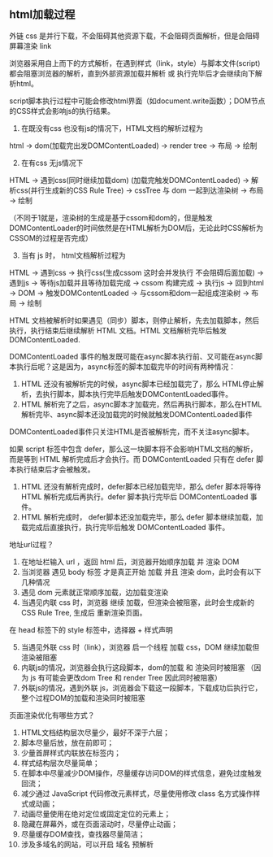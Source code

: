 ## html加载过程

外链 css 是并行下载，不会阻碍其他资源下载，不会阻碍页面解析，但是会阻碍屏幕渲染 link

浏览器采用自上而下的方式解析，在遇到样式（link，style）与脚本文件(script)都会阻塞浏览器的解析，直到外部资源加载并解析 或 执行完毕后才会继续向下解析html。

script脚本执行过程中可能会修改html界面（如document.write函数）；DOM节点的CSS样式会影响js的执行结果。

1. 在既没有css 也没有js的情况下，HTML文档的解析过程为

html -> dom(加载完出发DOMContentLoaded) -> render tree -> 布局 -> 绘制

2. 在有css 无js情况下

HTML -> 遇到css(同时继续加载dom) (加载完触发DOMContentLoaded) -> 解析css(并行生成新的CSS Rule Tree) -> cssTree 与 dom 一起到达渲染树 -> 布局 -> 绘制

（不同于1就是，渲染树的生成是基于cssom和dom的，但是触发DOMContentLoader的时间依然是在HTML解析为DOM后，无论此时CSS解析为CSSOM的过程是否完成）

3. 当有 js 时， html文档解析过程为

HTML -> 遇到css -> 执行css(生成cssom 这时会并发执行 不会阻碍后面加载) -> 遇到js -> 等待js加载并且等待加载完成 -> cssom 构建完成 -> 执行js -> 回到html -> DOM -> 触发DOMContentLoaded -> 与cssom和dom一起组成渲染树 -> 布局 -> 绘制

HTML 文档被解析时如果遇见（同步）脚本，则停止解析，先去加载脚本，然后执行，执行结束后继续解析 HTML 文档。HTML 文档解析完毕后触发 DOMContentLoaded.

DOMContentLoaded 事件的触发既可能在async脚本执行前、又可能在async脚本执行后呢？这是因为，async标签的脚本加载完毕的时间有两种情况：

1. HTML 还没有被解析完的时候，async脚本已经加载完了，那么 HTML停止解析，去执行脚本，脚本执行完毕后触发DOMContentLoaded事件。
2. HTML 解析完了之后，async脚本才加载完，然后再执行脚本，那么在HTML解析完毕、async脚本还没加载完的时候就触发DOMContentLoaded事件

DOMContentLoaded事件只关注HTML是否被解析完，而不关注async脚本。

如果 script 标签中包含 defer，那么这一块脚本将不会影响HTML文档的解析， 而是等到 HTML 解析完成后才会执行。而 DOMContentLoaded 只有在 defer 脚本执行结束后才会被触发。

1. HTML 还没有解析完成时，defer脚本已经加载完毕，那么 defer 脚本将等待 HTML 解析完成后再执行。defer 脚本执行完毕后 DOMContentLoaded 事件。
2. HTML 解析完成时， defer脚本还没加载完毕，那么 defer 脚本继续加载，加载完成后直接执行，执行完毕后触发 DOMContentLoaded 事件。

地址url过程？

1. 在地址栏输入 url ，返回 html 后，浏览器开始顺序加载 并 渲染 DOM
2. 当浏览器 遇见 body 标签 才是真正开始 加载 并且 渲染 dom，此时会有以下几种情况
3. 遇见 dom 元素就正常顺序加载，边加载变渲染
4. 当遇见内联 css 时，浏览器 继续 加载，但渲染会被阻塞，此时会生成新的 CSS Rule Tree, 生成后 重新渲染页面。

在 head 标签下的 style 标签中，选择器 + 样式声明

5. 当遇见外联 css 时（link），浏览器 启一个线程 加载 css，DOM 继续加载但 渲染被阻塞
6. 内联js的情况，浏览器会执行这段脚本，dom的加载 和 渲染同时被阻塞 （因为 js 有可能会更改dom Tree 和 render Tree 因此同时被阻塞）
7. 外联js的情况，遇到外联 js，浏览器会下载这一段脚本，下载成功后执行它，整个过程DOM的加载和渲染同时被阻塞

页面渲染优化有哪些方式？

1. HTML文档结构层次尽量少，最好不深于六层；
2. 脚本尽量后放，放在前即可；
3. 少量首屏样式内联放在标签内；
4. 样式结构层次尽量简单；
5. 在脚本中尽量减少DOM操作，尽量缓存访问DOM的样式信息，避免过度触发回流；
6. 减少通过 JavaScript 代码修改元素样式，尽量使用修改 class 名方式操作样式或动画；
7. 动画尽量使用在绝对定位或固定定位的元素上；
8. 隐藏在屏幕外，或在页面滚动时，尽量停止动画；
9. 尽量缓存DOM查找，查找器尽量简洁；
10. 涉及多域名的网站，可以开启 域名 预解析

